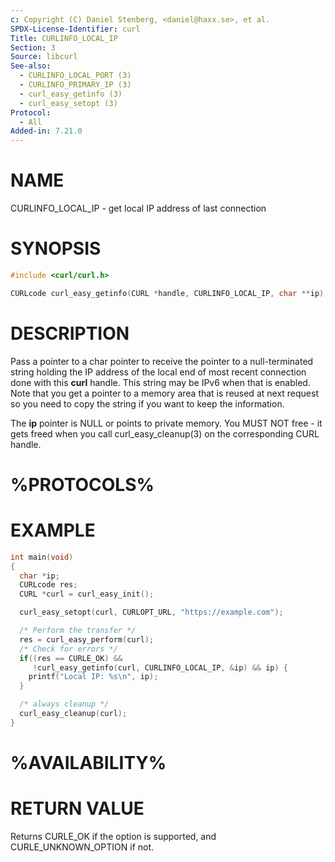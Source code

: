 ```yaml
---
c: Copyright (C) Daniel Stenberg, <daniel@haxx.se>, et al.
SPDX-License-Identifier: curl
Title: CURLINFO_LOCAL_IP
Section: 3
Source: libcurl
See-also:
  - CURLINFO_LOCAL_PORT (3)
  - CURLINFO_PRIMARY_IP (3)
  - curl_easy_getinfo (3)
  - curl_easy_setopt (3)
Protocol:
  - All
Added-in: 7.21.0
---
```


# NAME

CURLINFO_LOCAL_IP - get local IP address of last connection

# SYNOPSIS

~~~c
#include <curl/curl.h>

CURLcode curl_easy_getinfo(CURL *handle, CURLINFO_LOCAL_IP, char **ip);
~~~

# DESCRIPTION

Pass a pointer to a char pointer to receive the pointer to a null-terminated
string holding the IP address of the local end of most recent connection done
with this **curl** handle. This string may be IPv6 when that is
enabled. Note that you get a pointer to a memory area that is reused at next
request so you need to copy the string if you want to keep the information.

The **ip** pointer is NULL or points to private memory. You MUST NOT free -
it gets freed when you call curl_easy_cleanup(3) on the corresponding
CURL handle.

# %PROTOCOLS%

# EXAMPLE

~~~c
int main(void)
{
  char *ip;
  CURLcode res;
  CURL *curl = curl_easy_init();

  curl_easy_setopt(curl, CURLOPT_URL, "https://example.com");

  /* Perform the transfer */
  res = curl_easy_perform(curl);
  /* Check for errors */
  if((res == CURLE_OK) &&
     !curl_easy_getinfo(curl, CURLINFO_LOCAL_IP, &ip) && ip) {
    printf("Local IP: %s\n", ip);
  }

  /* always cleanup */
  curl_easy_cleanup(curl);
}
~~~

# %AVAILABILITY%

# RETURN VALUE

Returns CURLE_OK if the option is supported, and CURLE_UNKNOWN_OPTION if not.
